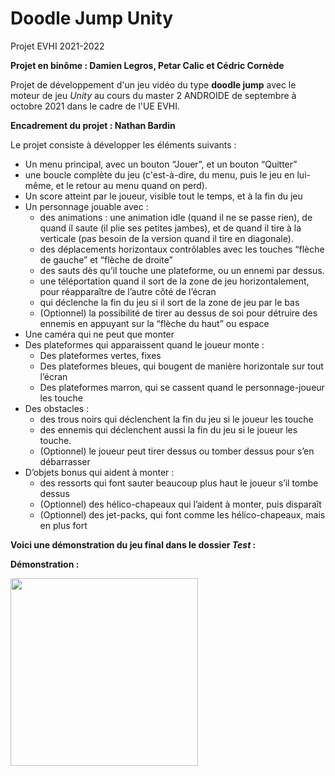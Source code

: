 # Doodle Jump Unity

Projet EVHI 2021-2022

**Projet en binôme : Damien Legros, Petar Calic et Cédric Cornède**

Projet de développement d'un jeu vidéo du type **doodle jump** avec le moteur de jeu *Unity* au cours du master 2 ANDROIDE de septembre à octobre 2021 dans le cadre de l'UE EVHI.

**Encadrement du projet : Nathan Bardin**

Le projet consiste à développer les éléments suivants :

- Un menu principal, avec un bouton “Jouer”, et un bouton “Quitter”
- une boucle complète du jeu (c'est-à-dire, du menu, puis le jeu en lui-même, et le
retour au menu quand on perd).
- Un score atteint par le joueur, visible tout le temps, et à la fin du jeu
- Un personnage jouable avec :
   - des animations : une animation idle (quand il ne se passe rien), de quand il saute (il plie ses petites jambes), et de quand il tire à la verticale (pas besoin de la version quand il tire en diagonale).
   - des déplacements horizontaux contrôlables avec les touches “flèche de gauche” et “flèche de droite”
   - des sauts dès qu’il touche une plateforme, ou un ennemi par dessus.
   - une téléportation quand il sort de la zone de jeu horizontalement, pour réapparaître de l’autre côté de l’écran
   - qui déclenche la fin du jeu si il sort de la zone de jeu par le bas
   - (Optionnel) la possibilité de tirer au dessus de soi pour détruire des ennemis en appuyant sur la “flèche du haut” ou espace
- Une caméra qui ne peut que monter
- Des plateformes qui apparaissent quand le joueur monte :
   - Des plateformes vertes, fixes
   - Des plateformes bleues, qui bougent de manière horizontale sur tout l’écran
   - Des plateformes marron, qui se cassent quand le personnage-joueur les touche
- Des obstacles :
   - des trous noirs qui déclenchent la fin du jeu si le joueur les touche
   - des ennemis qui déclenchent aussi la fin du jeu si le joueur les touche.
   - (Optionnel) le joueur peut tirer dessus ou tomber dessus pour s’en débarrasser
- D’objets bonus qui aident à monter :
   - des ressorts qui font sauter beaucoup plus haut le joueur s’il tombe dessus
   - (Optionnel) des hélico-chapeaux qui l’aident à monter, puis disparaît
   - (Optionnel) des jet-packs, qui font comme les hélico-chapeaux, mais en plus fort

**Voici une démonstration du jeu final dans le dossier _Test_ :**

**Démonstration :**

<img src="https://github.com/DamienLegros/doodle-jump/blob/main/Demo.gif?raw=true" width="300" />
